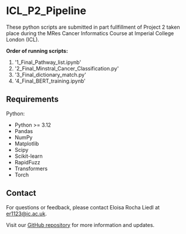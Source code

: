 # ICL_P2_Pipeline

 These python scripts are submitted in part fullfillment of Project 2 taken place during the MRes Cancer Informatics Course at Imperial College London (ICL).

**Order of running scripts:**
1. '1_Final_Pathway_list.ipynb'
2. '2_Final_Minstral_Cancer_Classification.py'
3. '3_Final_dictionary_match.py'
4. '4_Final_BERT_training.ipynb'

## Requirements
Python:

- Python >= 3.12
- Pandas
- NumPy
- Matplotlib
- Scipy
- Scikit-learn
- RapidFuzz
- Transformers
- Torch



## Contact
For questions or feedback, please contact Eloisa Rocha Liedl at er1123@ic.ac.uk.

Visit our [GitHub repository](https://github.com/EloisaRL/ICL_P2_Pipeline) for more information and updates.
